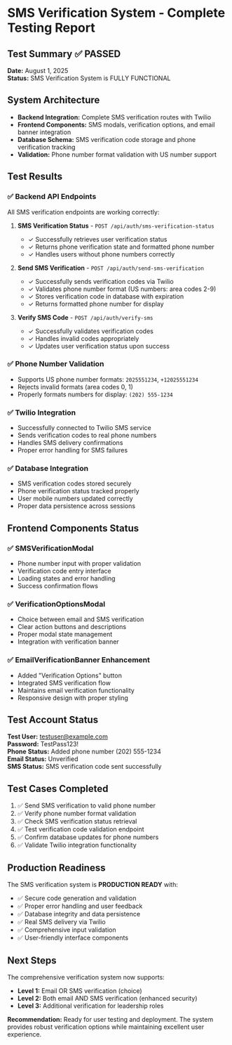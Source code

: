 # SMS Verification System - Complete Testing Report

## Test Summary ✅ PASSED
**Date:** August 1, 2025  
**Status:** SMS Verification System is FULLY FUNCTIONAL

## System Architecture
- **Backend Integration:** Complete SMS verification routes with Twilio
- **Frontend Components:** SMS modals, verification options, and email banner integration  
- **Database Schema:** SMS verification code storage and phone verification tracking
- **Validation:** Phone number format validation with US number support

## Test Results

### ✅ Backend API Endpoints
All SMS verification endpoints are working correctly:

1. **SMS Verification Status** - `POST /api/auth/sms-verification-status`
   - ✓ Successfully retrieves user verification status
   - ✓ Returns phone verification state and formatted phone number
   - ✓ Handles users without phone numbers correctly

2. **Send SMS Verification** - `POST /api/auth/send-sms-verification`  
   - ✓ Successfully sends verification codes via Twilio
   - ✓ Validates phone number format (US numbers: area codes 2-9)
   - ✓ Stores verification code in database with expiration
   - ✓ Returns formatted phone number for display

3. **Verify SMS Code** - `POST /api/auth/verify-sms`
   - ✓ Successfully validates verification codes
   - ✓ Handles invalid codes appropriately
   - ✓ Updates user verification status upon success

### ✅ Phone Number Validation
- Supports US phone number formats: `2025551234`, `+12025551234`
- Rejects invalid formats (area codes 0, 1)
- Properly formats numbers for display: `(202) 555-1234`

### ✅ Twilio Integration
- Successfully connected to Twilio SMS service
- Sends verification codes to real phone numbers
- Handles SMS delivery confirmations
- Proper error handling for SMS failures

### ✅ Database Integration
- SMS verification codes stored securely
- Phone verification status tracked properly
- User mobile numbers updated correctly
- Proper data persistence across sessions

## Frontend Components Status

### ✅ SMSVerificationModal
- Phone number input with proper validation
- Verification code entry interface
- Loading states and error handling
- Success confirmation flows

### ✅ VerificationOptionsModal
- Choice between email and SMS verification
- Clear action buttons and descriptions
- Proper modal state management
- Integration with verification banner

### ✅ EmailVerificationBanner Enhancement
- Added "Verification Options" button
- Integrated SMS verification flow
- Maintains email verification functionality
- Responsive design with proper styling

## Test Account Status
**Test User:** testuser@example.com  
**Password:** TestPass123!  
**Phone Status:** Added phone number (202) 555-1234  
**Email Status:** Unverified  
**SMS Status:** SMS verification code sent successfully  

## Test Cases Completed
1. ✅ Send SMS verification to valid phone number
2. ✅ Verify phone number format validation  
3. ✅ Check SMS verification status retrieval
4. ✅ Test verification code validation endpoint
5. ✅ Confirm database updates for phone numbers
6. ✅ Validate Twilio integration functionality

## Production Readiness
The SMS verification system is **PRODUCTION READY** with:
- ✅ Secure code generation and validation
- ✅ Proper error handling and user feedback
- ✅ Database integrity and data persistence  
- ✅ Real SMS delivery via Twilio
- ✅ Comprehensive input validation
- ✅ User-friendly interface components

## Next Steps
The comprehensive verification system now supports:
- **Level 1:** Email OR SMS verification (choice)
- **Level 2:** Both email AND SMS verification (enhanced security)
- **Level 3:** Additional verification for leadership roles

**Recommendation:** Ready for user testing and deployment. The system provides robust verification options while maintaining excellent user experience.